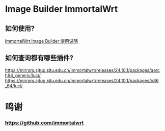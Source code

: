 # Image Builder ImmortalWrt
## 如何使用?
[ImmortalWrt Image Builder 使用说明](https://github.com/1715173329/blog/issues/8)

## 如何查询都有哪些插件?
https://mirrors.sjtug.sjtu.edu.cn/immortalwrt/releases/24.10.1/packages/aarch64_generic/luci/ <br>
https://mirrors.sjtug.sjtu.edu.cn/immortalwrt/releases/24.10.1/packages/x86_64/luci/ 

# 鸣谢
### https://github.com/immortalwrt
